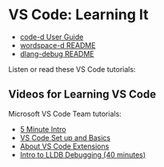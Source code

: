 VS Code: Learning It
====================

-   [code-d User Guide](https://github.com/Pure-D/code-d/blob/master/docs/index.md)
-   [wordspace-d README](https://github.com/Pure-D/workspace-d)
-   [dlang-debug README](https://github.com/Pure-D/dlang-debug)

Listen or read these VS Code tutorials:

Videos for Learning VS Code
---------------------------

Microsoft VS Code Team tutorials:

-   [5 Minute Intro](https://www.youtube.com/watch?v=S320N3sxinE)
-   [VS Code Set up and Basics](https://www.youtube.com/watch?v=SYRwSyjD8oI)
-   [About VS Code Extensions](https://www.youtube.com/watch?v=Fed01v3yYNE)
-   [Intro to LLDB Debugging (40 minutes)](https://www.youtube.com/watch?v=2GV0K9Y2MKA&t=2s)
